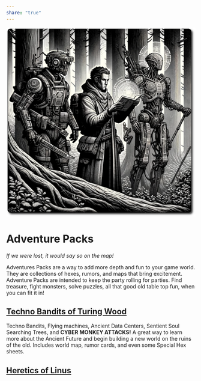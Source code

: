 ```yaml
---
share: "true"
---
```

![adventure-packs](../adventure-packs.png)
# Adventure Packs

*If we were lost, it would say so on the map!*

Adventures Packs are a way to add more depth and fun to your game world. They are collections of hexes, rumors, and maps that bring excitement. Adventure Packs are intended to keep the party rolling for parties. Find treasure, fight monsters, solve puzzles, all that good old table top fun, when you can fit it in!

## [Techno Bandits of Turing Wood](./Techno-Bandits-of-Turing-Wood/The-Techno-Bandits-of-Turing-Wood.html)

Techno Bandits, Flying machines, Ancient Data Centers, Sentient Soul Searching Trees, and **CYBER MONKEY ATTACKS!** A great way to learn more about the Ancient Future and begin building a new world on the ruins of the old. Includes world map, rumor cards, and even some Special Hex sheets.

## [Heretics of Linus](./Heretics-of-Linus/Heretics-of-Linus.html)
